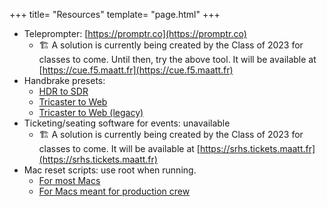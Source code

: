 +++
title= "Resources"
template= "page.html"
+++

- Teleprompter: [https://promptr.co](https://promptr.co)
  - 🏗️ A solution is currently being created by the Class of 2023 for classes to come. Until then, try the above tool. It will be available at [https://cue.f5.maatt.fr](https://cue.f5.maatt.fr)
- Handbrake presets:
  - [HDR to SDR](https://cdn.doamatto.xyz/f5/hb/hdr-to-sdr.json)
  - [Tricaster to Web](https://cdn.doamatto.xyz/f5/hb/tri-to-web.json)
  - [Tricaster to Web (legacy)](https://cdn.doamatto.xyz/f5/hb/legacy-tri-to-web.json)
- Ticketing/seating software for events: unavailable
  - 🏗️ A solution is currently being created by the Class of 2023 for classes to come. It will be available at [https://srhs.tickets.maatt.fr](https://srhs.tickets.maatt.fr)
- Mac reset scripts: use root when running.
  - [For most Macs](https://cdn.doamatto.xyz/f5/macs/reset.sh)
  - [For Macs meant for production crew](https://cdn.doamatto.xyz/f5/macs/prodreset.sh)
  
